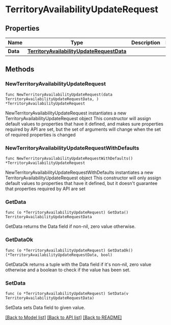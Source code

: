 # TerritoryAvailabilityUpdateRequest

## Properties

Name | Type | Description | Notes
------------ | ------------- | ------------- | -------------
**Data** | [**TerritoryAvailabilityUpdateRequestData**](TerritoryAvailabilityUpdateRequestData.md) |  | 

## Methods

### NewTerritoryAvailabilityUpdateRequest

`func NewTerritoryAvailabilityUpdateRequest(data TerritoryAvailabilityUpdateRequestData, ) *TerritoryAvailabilityUpdateRequest`

NewTerritoryAvailabilityUpdateRequest instantiates a new TerritoryAvailabilityUpdateRequest object
This constructor will assign default values to properties that have it defined,
and makes sure properties required by API are set, but the set of arguments
will change when the set of required properties is changed

### NewTerritoryAvailabilityUpdateRequestWithDefaults

`func NewTerritoryAvailabilityUpdateRequestWithDefaults() *TerritoryAvailabilityUpdateRequest`

NewTerritoryAvailabilityUpdateRequestWithDefaults instantiates a new TerritoryAvailabilityUpdateRequest object
This constructor will only assign default values to properties that have it defined,
but it doesn't guarantee that properties required by API are set

### GetData

`func (o *TerritoryAvailabilityUpdateRequest) GetData() TerritoryAvailabilityUpdateRequestData`

GetData returns the Data field if non-nil, zero value otherwise.

### GetDataOk

`func (o *TerritoryAvailabilityUpdateRequest) GetDataOk() (*TerritoryAvailabilityUpdateRequestData, bool)`

GetDataOk returns a tuple with the Data field if it's non-nil, zero value otherwise
and a boolean to check if the value has been set.

### SetData

`func (o *TerritoryAvailabilityUpdateRequest) SetData(v TerritoryAvailabilityUpdateRequestData)`

SetData sets Data field to given value.



[[Back to Model list]](../README.md#documentation-for-models) [[Back to API list]](../README.md#documentation-for-api-endpoints) [[Back to README]](../README.md)


